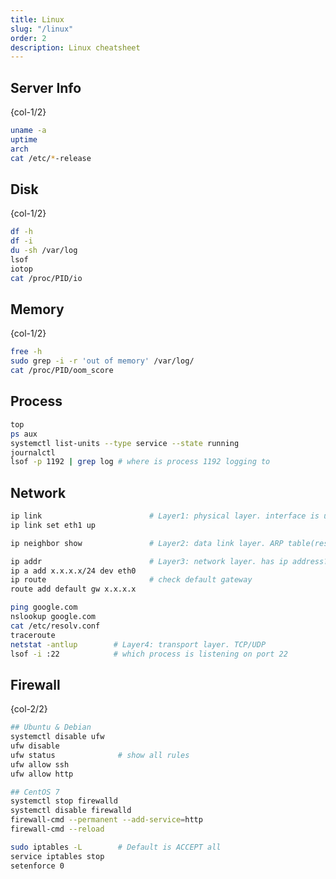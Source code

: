 ```yaml
---
title: Linux
slug: "/linux"
order: 2
description: Linux cheatsheet
---
```


## Server Info

{col-1/2}

```bash
uname -a
uptime
arch
cat /etc/*-release
```

## Disk

{col-1/2}

```bash
df -h
df -i
du -sh /var/log
lsof
iotop
cat /proc/PID/io
```

## Memory

{col-1/2}

```bash
free -h
sudo grep -i -r 'out of memory' /var/log/
cat /proc/PID/oom_score
```

## Process

```bash
top
ps aux
systemctl list-units --type service --state running
journalctl
lsof -p 1192 | grep log # where is process 1192 logging to

```

## Network

```bash
ip link                        # Layer1: physical layer. interface is up?
ip link set eth1 up

ip neighbor show               # Layer2: data link layer. ARP table(resolve MAC)?

ip addr                        # Layer3: network layer. has ip address?
ip a add x.x.x.x/24 dev eth0
ip route                       # check default gateway
route add default gw x.x.x.x

ping google.com
nslookup google.com
cat /etc/resolv.conf
traceroute
netstat -antlup        # Layer4: transport layer. TCP/UDP
lsof -i :22            # which process is listening on port 22
```

## Firewall

{col-2/2}

```bash
## Ubuntu & Debian
systemctl disable ufw
ufw disable
ufw status              # show all rules
ufw allow ssh
ufw allow http
```

```bash
## CentOS 7
systemctl stop firewalld
systemctl disable firewalld
firewall-cmd --permanent --add-service=http
firewall-cmd --reload
```

```bash
sudo iptables -L        # Default is ACCEPT all
service iptables stop
setenforce 0
```
